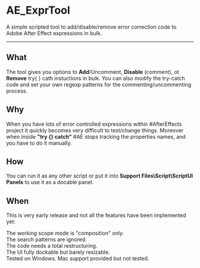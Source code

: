 AE_ExprTool
===========

A simple scripted tool to add/disable/remove error correction code to Adobe After Effect expressions in bulk.

---

## What

The tool gives you options to **Add**/Uncomment, **Disable** (comment), ot **Remove** try{ } cath instuctions in bulk.
You can also modify the try-catch code and set your own regexp patterns for the commenting/uncommenting process.

## Why

When you have lots of error controlled expressions within #AfterEffects project it quickly becomes very
difficult to test/change things. Moreover when inside **"try {} catch"** #AE stops tracking the properties
names, and you have to do it manually.

## How

You can run it as any other script or put it into **Support Files\Script\ScriptUI Panels** to use it as a docable panel.

## When

This is very early release and not all the features have been implemented yet:

The working scope mode is "composition" only.  
The search patterns are ignored.  
The code needs a total restructuring.  
The UI fully dockable but barely resizable.  
Tested on Windows. Mac support provided but not tested.  
